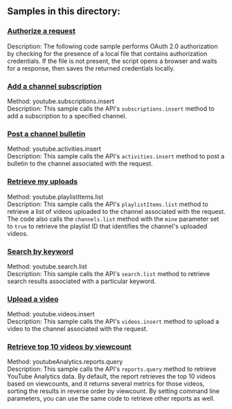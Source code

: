 ## Samples in this directory:

### [Authorize a request](/youtube/api-samples/blob/master/ruby/oauth/oauth_util.rb)

Description: The following code sample performs OAuth 2.0 authorization by checking for the presence of a local
file that contains authorization credentials. If the file is not present, the script opens a browser and waits
for a response, then saves the returned credentials locally.

### [Add a channel subscription](/youtube/api-samples/blob/master/ruby/add_subscription.rb)

Method: youtube.subscriptions.insert<br>
Description: This sample calls the API's <code>subscriptions.insert</code> method to add a subscription
to a specified channel.

### [Post a channel bulletin](/youtube/api-samples/blob/master/ruby/channel_bulletin.rb)

Method: youtube.activities.insert<br>
Description: This sample calls the API's <code>activities.insert</code> method to post a bulletin to the channel
associated with the request.

### [Retrieve my uploads](/youtube/api-samples/blob/master/ruby/my_uploads.rb)

Method: youtube.playlistItems.list<br>
Description: This sample calls the API's <code>playlistItems.list</code> method to retrieve a list of videos uploaded
to the channel associated with the request. The code also calls the <code>channels.list</code> method with the
<code>mine</code> parameter set to <code>true</code> to retrieve the playlist ID that identifies the channel's
uploaded videos.

### [Search by keyword](/youtube/api-samples/blob/master/ruby/search.rb)

Method: youtube.search.list<br>
Description: This sample calls the API's <code>search.list</code> method to retrieve search results
associated with a particular keyword.

### [Upload a video](/youtube/api-samples/blob/master/ruby/upload_video.rb)

Method: youtube.videos.insert<br>
Description: This sample calls the API's <code>videos.insert</code> method to upload a video to the channel
associated with the request.

### [Retrieve top 10 videos by viewcount](/youtube/api-samples/blob/master/ruby/yt_analytics_report.rb)

Method: youtubeAnalytics.reports.query<br>
Description: This sample calls the API's <code>reports.query</code> method to retrieve YouTube Analytics data.
By default, the report retrieves the top 10 videos based on viewcounts, and it returns several metrics for those
videos, sorting the results in reverse order by viewcount. By setting command line parameters, you can use the same
code to retrieve other reports as well.
